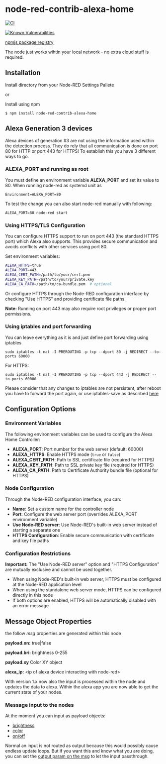 # node-red-contrib-alexa-home

[![CI](https://github.com/mabunixda/node-red-contrib-alexa-home/actions/workflows/ci.yml/badge.svg)](https://github.com/mabunixda/node-red-contrib-alexa-home/actions/workflows/ci.yml)

[![Known Vulnerabilities](https://snyk.io/test/github/mabunixda/node-red-contrib-alexa-home/badge.svg)](https://snyk.io/test/github/mabunixda/node-red-contrib-alexa-home)

[npmjs package registry](https://www.npmjs.com/package/node-red-contrib-alexa-home)

The node just works wihtin your local network - no extra cloud stuff is required.

## Installation

Install directory from your Node-RED Settings Pallete

or

Install using npm

    $ npm install node-red-contrib-alexa-home

## Alexa Generation 3 devices

Alexa devices of generation #3 are not using the information used within the detection process.
They do rely that all communication is done on port 80 for HTTP or port 443 for HTTPS! To establish this you have 3 different ways to go.

### ALEXA_PORT and running as root

You must define an environment variable **ALEXA_PORT** and set its value to 80. When running node-red as systemd unit as

`Environment=ALEXA_PORT=80`

To test the change you can also start node-red manually with following:

`ALEXA_PORT=80 node-red start`

### Using HTTPS/TLS Configuration

You can configure HTTPS support to run on port 443 (the standard HTTPS port) which Alexa also supports. This provides secure communication and avoids conflicts with other services using port 80.

Set environment variables:

```bash
ALEXA_HTTPS=true
ALEXA_PORT=443
ALEXA_CERT_PATH=/path/to/your/cert.pem
ALEXA_KEY_PATH=/path/to/your/private.key
ALEXA_CA_PATH=/path/to/ca-bundle.pem  # optional
```

Or configure HTTPS through the Node-RED configuration interface by checking "Use HTTPS" and providing certificate file paths.

**Note:** Running on port 443 may also require root privileges or proper port permissions.

### Using iptables and port forwarding

You can leave everything as it is and just define port forwarding using iptables

`sudo iptables -t nat -I PREROUTING -p tcp --dport 80 -j REDIRECT --to-ports 60000`

For HTTPS:

`sudo iptables -t nat -I PREROUTING -p tcp --dport 443 -j REDIRECT --to-ports 60000`

Please consider that any changes to iptables are not persistent, after reboot you have to forward the port again, or use iptables-save as described [here](https://www.poftut.com/how-to-save-and-restore-iptables-rules-permanently-in-ubuntu-centos-fedora-debian-kali-mint/)

## Configuration Options

### Environment Variables

The following environment variables can be used to configure the Alexa Home Controller:

- **ALEXA_PORT**: Port number for the web server (default: 60000)
- **ALEXA_HTTPS**: Enable HTTPS mode (`true` or `false`)
- **ALEXA_CERT_PATH**: Path to SSL certificate file (required for HTTPS)
- **ALEXA_KEY_PATH**: Path to SSL private key file (required for HTTPS)
- **ALEXA_CA_PATH**: Path to Certificate Authority bundle file (optional for HTTPS)

### Node Configuration

Through the Node-RED configuration interface, you can:

- **Name**: Set a custom name for the controller node
- **Port**: Configure the web server port (overrides ALEXA_PORT environment variable)
- **Use Node-RED server**: Use Node-RED's built-in web server instead of starting a separate one
- **HTTPS Configuration**: Enable secure communication with certificate and key file paths

### Configuration Restrictions

**Important:** The "Use Node-RED server" option and "HTTPS Configuration" are mutually exclusive and cannot be used together. 

- When using Node-RED's built-in web server, HTTPS must be configured at the Node-RED application level
- When using the standalone web server mode, HTTPS can be configured directly in this node
- If both options are enabled, HTTPS will be automatically disabled with an error message

## Message Object Properties

the follow _msg_ properties are generated within this node

**payload.on:** true|false

**payload.bri:** brightness 0-255

**payload.xy** Color XY object

**alexa_ip:** \<ip of alexa device interacting with node-red\>

With version 1.x now also the input is processed within the node and updates the data to alexa. Within the alexa app you are now able to get the current state of your nodes.

### Message input to the nodes

At the moment you can input as payload objects:

- [brightness](https://github.com/mabunixda/node-red-contrib-alexa-home/blob/master/alexa/alexa-home.js#L85)
- [color](https://github.com/mabunixda/node-red-contrib-alexa-home/blob/master/alexa/alexa-home.js#L79)
- [on/off](https://github.com/mabunixda/node-red-contrib-alexa-home/blob/master/alexa/alexa-home.js#L95)

Normal an input is not routed as output because this would possibly cause endless update loops. But if you want this and know what you are doing, you can set the [output param on the msg](https://github.com/mabunixda/node-red-contrib-alexa-home/blob/master/alexa/alexa-home.js#L133) to let the input passthrough.
